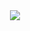 <div align="center"> <img src="https://github-readme-stats.vercel.app/api?username=1421788142&show_icons=false&theme=tokyonight" /> </div>
